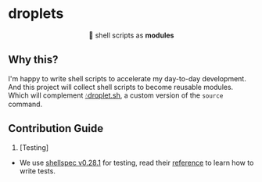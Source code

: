 # droplets

<div align="center">
  🐚 shell scripts as <b>modules</b>
</div>

## Why this?

I'm happy to write shell scripts to accelerate my day-to-day development. And this project will collect shell scripts to become reusable modules. Which will complement [💧droplet.sh](https://github.com/ggicci/droplet.sh), a custom version of the `source` command.

## Contribution Guide

1. [Testing]

- We use [shellspec v0.28.1](https://github.com/shellspec/shellspec) for testing, read their [reference](https://github.com/shellspec/shellspec/blob/0.28.1/docs/references.md) to learn how to write tests.
